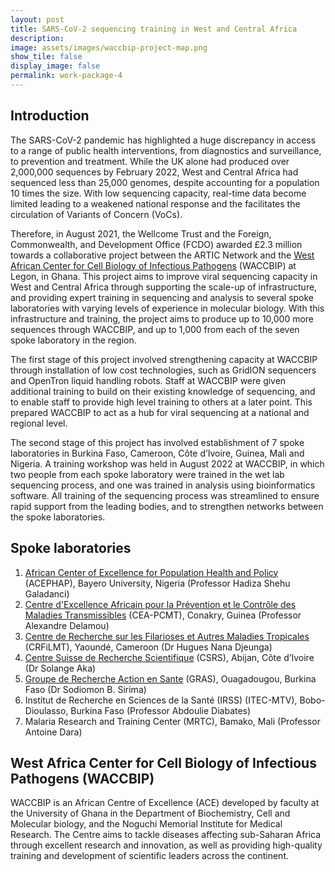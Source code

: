 ```yaml
---
layout: post
title: SARS-CoV-2 sequencing training in West and Central Africa
description: 
image: assets/images/waccbip-project-map.png
show_tile: false
display_image: false
permalink: work-package-4
---
```


## Introduction
The SARS-CoV-2 pandemic has highlighted a huge discrepancy in access to a range of public health interventions, from diagnostics and surveillance, to prevention and treatment. While the UK alone had produced over 2,000,000 sequences by February 2022, West and Central Africa had sequenced less than 25,000 genomes, despite accounting for a population 10 times the size. With low sequencing capacity, real-time data become limited leading to a weakened national response and the facilitates the circulation of Variants of Concern (VoCs). 

Therefore, in August 2021, the Wellcome Trust and the Foreign, Commonwealth, and Development Office (FCDO) awarded £2.3 million towards a collaborative project between the ARTIC Network and the [West African Center for Cell Biology of Infectious Pathogens](https://waccbip.org/) (WACCBIP) at Legon, in Ghana. This project aims to improve viral sequencing capacity in West and Central Africa through supporting the scale-up of infrastructure, and providing expert training in sequencing and analysis to several spoke laboratories with varying levels of experience in molecular biology. With this infrastructure and training, the project aims to produce up to 10,000 more sequences through WACCBIP, and up to 1,000 from each of the seven spoke laboratory in the region.

The first stage of this project involved strengthening capacity at WACCBIP through installation of low cost technologies, such as GridION sequencers and OpenTron liquid handling robots. Staff at WACCBIP were given additional training to build on their existing knowledge of sequencing, and to enable staff to provide high level training to others at a later point. This prepared WACCBIP to act as a hub for viral sequencing at a national and regional level.  

The second stage of this project has involved establishment of 7 spoke laboratories in Burkina Faso, Cameroon, Côte d’Ivoire, Guinea, Mali and Nigeria. A training workshop was held in August 2022 at WACCBIP, in which two people from each spoke laboratory were trained in the wet lab sequencing process, and one was trained in analysis using bioinformatics software. All training of the sequencing process was streamlined to ensure rapid support from the leading bodies, and to strengthen networks between the spoke laboratories.  

## Spoke laboratories 
1.	[African Center of Excellence for Population Health and Policy](https://www.acephap.buk.edu.ng/) (ACEPHAP), Bayero University, Nigeria (Professor Hadiza Shehu Galadanci)
2.	[Centre d'Excellence Africain pour la Prévention et le Contrôle des Maladies Transmissibles](http://cea-pcmt.org/) (CEA-PCMT), Conakry, Guinea (Professor Alexandre Delamou)
3.	[Centre de Recherche sur les Filarioses et Autres Maladies Tropicales](https://crfilmt.org/) (CRFiLMT), Yaoundé, Cameroon (Dr Hugues Nana Djeunga) 
4.	[Centre Suisse de Recherche Scientifique](https://www.csrs.ch/en/) (CSRS), Abijan, Côte d’Ivoire (Dr Solange Aka)
5.	[Groupe de Recherche Action en Sante](https://gras.bf/) (GRAS), Ouagadougou, Burkina Faso (Dr Sodiomon B. Sirima) 
6.	Institut de Recherche en Sciences de la Santé (IRSS) (ITEC-MTV), Bobo-Dioulasso, Burkina Faso (Professor Abdoulie Diabates)
7.	Malaria Research and Training Center (MRTC), Bamako, Mali (Professor Antoine Dara)

## West Africa Center for Cell Biology of Infectious Pathogens (WACCBIP)
WACCBIP is an African Centre of Excellence (ACE) developed by faculty at the University of Ghana in the Department of Biochemistry, Cell and Molecular biology, and the Noguchi Memorial Institute for Medical Research. The Centre aims to tackle diseases affecting sub-Saharan Africa through excellent research and innovation, as well as providing high-quality training and development of scientific leaders across the continent. 
